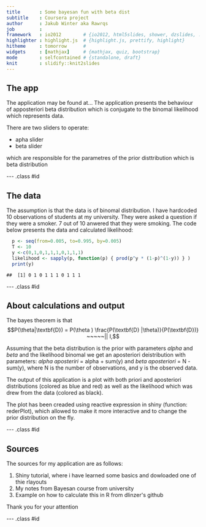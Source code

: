 ```yaml
---
title       : Some bayesan fun with beta dist
subtitle    : Coursera project
author      : Jakub Winter aka Rawrqs
job         :
framework   : io2012        # {io2012, html5slides, shower, dzslides, ...}
highlighter : highlight.js  # {highlight.js, prettify, highlight}
hitheme     : tomorrow      #
widgets     : [mathjax]     # {mathjax, quiz, bootstrap}
mode        : selfcontained # {standalone, draft}
knit        : slidify::knit2slides
---
```


## The app 



The application may be found at...
The application presents the behaviour of apposteriori beta distribution which is conjugate to the binomal likelihood which represents data.

There are two sliders to operate:
* apha slider
* beta slider

which are responsible for the parametres of the prior disttribution which is beta distribution

--- .class #id

## The data

The assumption is that the data is of binomal distribution.
I have hardcoded 10 observations of students at my university. They were asked a question if they were a smoker. 7 out of 10 anwered that they were smoking.
The code below presents the data and calculated likelihood:


```r
  p <- seq(from=0.005, to=0.995, by=0.005)
  T <- 10
  y <-c(0,1,0,1,1,1,0,1,1,1)
  likelihood <- sapply(p, function(p) { prod(p^y * (1-p)^(1-y)) } )
  print(y)
```

```
##  [1] 0 1 0 1 1 1 0 1 1 1
```

--- .class #id

## About calculations and output



The bayes theorem is that
$$P(\theta|\textbf{D}) = P(\theta ) \frac{P(\textbf{D} |\theta)}{P(\textbf{D})} ~~~~~|| I,$$

Assuming that the beta distribution is the prior with parameters *alpha* and *beta* and the likelihood binomal we get an aposteriori deistribution with parameters:
*alpha aposteriri* = alpha + sum(y) and *beta aposteriori* = N - sum(y), where N is the number of observations, and y is the observed data.

The output of this application is a plot with both priori and aposteriori distributions (colored as blue and red) as well as the likelihood which was drew from the data (colored as black).

The plot has been creaded using reactive expression in shiny (function: rederPlot), which allowed to make it more interactive and to change the prior distribution on the fly.

--- .class #id


## Sources

The sources for my application are as follows:

1. Shiny tutorial, where i have learned some basics and dowloaded one of thie rlayouts
2. My notes from Bayesan course from university
3. Example on how to calculate this in R from dlinzer's github

Thank you for your attention

--- .class #id
